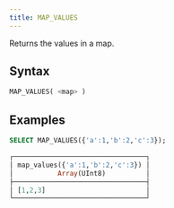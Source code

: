 ```yaml
---
title: MAP_VALUES
---
```


Returns the values in a map.

## Syntax

```sql
MAP_VALUES( <map> )
```

## Examples

```sql
SELECT MAP_VALUES({'a':1,'b':2,'c':3});

┌─────────────────────────────────┐
│ map_values({'a':1,'b':2,'c':3}) │
│           Array(UInt8)          │
├─────────────────────────────────┤
│ [1,2,3]                         │
└─────────────────────────────────┘
```
